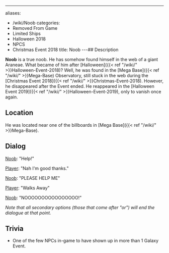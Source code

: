 ---
aliases:
- /wiki/Noob
categories:
- Removed From Game
- Limited Ships
- Halloween 2018
- NPCS
- Christmas Event 2018
title: Noob
---## Description

**Noob** is a true noob. He has somehow found himself in the web of a giant Araneae. What became of him after [Halloween]({{< ref "/wiki/" >}}Halloween-Event-2018)? Well, he was found in the [Mega Base]({{< ref "/wiki/" >}}Mega-Base) Observatory, still stuck in the web during the [Christmas Event 2018]({{< ref "/wiki/" >}}Christmas-Event-2018). However, he disappeared after the Event ended. He reappeared in the [Halloween Event 2019]({{< ref "/wiki/" >}}Halloween-Event-2019), only to vanish once again.

## Location

He was located near one of the billboards in [Mega Base]({{< ref "/wiki/" >}}Mega-Base).

## Dialog

<u>Noob</u>: "Help!"

<u>Player</u>: "Nah I'm good thanks."

<u>Noob</u>: "PLEASE HELP ME"

<u>Player</u>: "Walks Away"

<u>Noob</u>: "NOOOOOOOOOOOOOOOO!"

_Note that all secondary options (those that come after "or") will end the dialogue at that point._

## Trivia

- One of the few NPCs in-game to have shown up in more than 1 Galaxy Event.